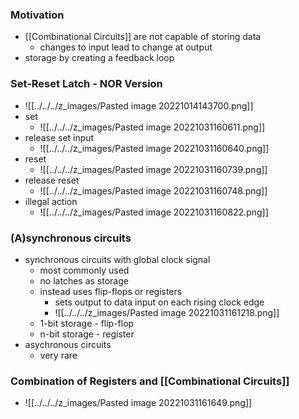 ### Motivation
+ [[Combinational Circuits]] are not capable of storing data
	+ changes to input lead to change at output
+ storage by creating a feedback loop

### Set-Reset Latch - NOR Version
+ ![[../../../z_images/Pasted image 20221014143700.png]]
+ set
	+ ![[../../../z_images/Pasted image 20221031160611.png]]
+ release set input
	+ ![[../../../z_images/Pasted image 20221031160640.png]]
+ reset
	+ ![[../../../z_images/Pasted image 20221031160739.png]]
+ release reset
	+ ![[../../../z_images/Pasted image 20221031160748.png]]
+ illegal action
	+ ![[../../../z_images/Pasted image 20221031160822.png]]

### (A)synchronous circuits
+ synchronous circuits with global clock signal
	+ most commonly used
	+ no latches as storage
	+ instead uses flip-flops or registers
		+ sets output to data input on each rising clock edge
		+ ![[../../../z_images/Pasted image 20221031161218.png]]
	+ 1-bit storage - flip-flop
	+ n-bit storage - register
+ asychronous circuits
	+ very rare

### Combination of Registers and [[Combinational Circuits]]
+ ![[../../../z_images/Pasted image 20221031161649.png]]